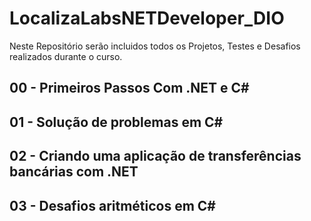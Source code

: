 # LocalizaLabsNETDeveloper_DIO

Neste Repositório serão incluidos todos os Projetos, Testes e Desafios realizados durante o curso.

## 00 - Primeiros Passos Com .NET e C#
## 01 - Solução de problemas em C#
## 02 - Criando uma aplicação de transferências bancárias com .NET
## 03 - Desafios aritméticos em C#
